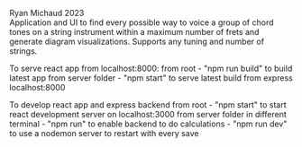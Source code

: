 Ryan Michaud 2023 <br>
Application and UI to find every possible way to voice a group of chord tones on a string instrument within a maximum number of frets and generate diagram visualizations. Supports any tuning and number of strings.


To serve react app from localhost:8000:
    from root 
        - "npm run build" to build latest app
    from server folder 
        - "npm start" to serve latest build from express localhost:8000

To develop react app and express backend
    from root 
        - "npm start" to start react development server on localhost:3000
    from server folder in different terminal
        - "npm run" to enable backend to do calculations
        - "npm run dev" to use a nodemon server to restart with every save

